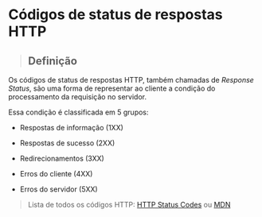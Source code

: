 # Códigos de status de respostas HTTP

> ## **Definição**

Os códigos de status de respostas HTTP, também chamadas de *Response Status*, são uma forma de representar ao cliente a condição do processamento da requisição no servidor.

Essa condição é classificada em 5 grupos:

* Respostas de informação (1XX)

* Respostas de sucesso (2XX)

* Redirecionamentos (3XX)

* Erros do cliente (4XX)

* Erros do servidor (5XX)

> Lista de todos os códigos HTTP: [HTTP Status Codes](https://httpstatuses.com/) ou [MDN](https://developer.mozilla.org/pt-BR/docs/Web/HTTP/Status)